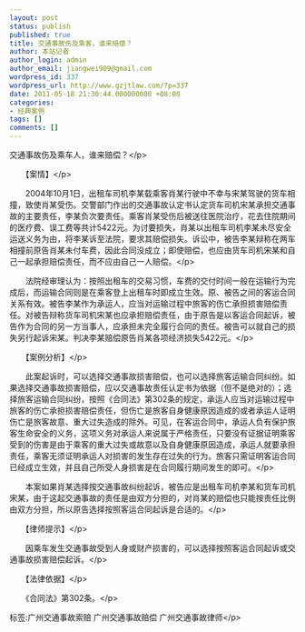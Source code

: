 ```yaml
---
layout: post
status: publish
published: true
title: 交通事故伤及乘客，谁来赔偿？
author: 本站记者
author_login: admin
author_email: jiangwei909@gmail.com
wordpress_id: 337
wordpress_url: http://www.gzjtlaw.com/?p=337
date: 2011-05-18 21:30:44.000000000 +08:00
categories:
- 经典案例
tags: []
comments: []
---
```

<p>交通事故伤及乘车人，谁来赔偿？<&#47;p><p>　　【案情】<&#47;p><p>　　2004年10月1日，出租车司机李某载乘客肖某行驶中不幸与宋某驾驶的货车相撞，致使肖某受伤。交警部门作出的交通事故认定书认定货车司机宋某承担交通事故的主要责任，李某负次要责任。乘客肖某受伤后被送往医院治疗，花去住院期间的医疗费、误工费等共计5422元。为讨要损失，肖某以出租车司机李某未尽安全运送义务为由，将李某诉至法院，要求其赔偿损失。诉讼中，被告李某辩称在两车相撞前原告肖某未付车费，因此合同没成立；即使赔偿，也应由货车司机宋某和自己一起承担赔偿责任，而不应由自己一人赔偿。<&#47;p><p>　　法院经审理认为：按照出租车的交易习惯，车费的交付时间一般在运输行为完成后，而运输合同则是在乘客登上出租车时即成立生效。原、被告之间的客运合同关系有效。被告李某作为承运人，应当对运输过程中旅客的伤亡承担损害赔偿责任。对被告辩称货车司机宋某也应承担赔偿责任，由于原告是以客运合同起诉，被告作为合同的另一方当事人，应承担未完全履行合同的责任。被告可以就自己的损失另行起诉宋某。判决李某赔偿原告肖某各项经济损失5422元。<&#47;p><p>　　【案例分析】<&#47;p><p>　　此案起诉时，可以选择交通事故损害赔偿，也可以选择旅客运输合同纠纷。如果选择交通事故损害赔偿，应以交通事故责任认定书为依据（但不是绝对的）；选择旅客运输合同纠纷，按照《合同法》第302条的规定，承运人应当对运输过程中旅客的伤亡承担损害赔偿责任，但伤亡是旅客自身健康原因造成的或者承运人证明伤亡是旅客故意、重大过失造成的除外。可见，在客运合同中，承运人负有保护旅客生命安全的义务，这项义务对承运人来说属于严格责任，只要没有证据证明乘客受到的伤害是由于乘客的重大过失或故意以及自身健康原因造成，承运人就要承担责任，乘客无须证明承运人对损害的发生存在过失的行为。旅客只需证明客运合同已经成立生效，并且自己所受人身损害是在合同履行期间发生的即可。<&#47;p><p>　　本案如果肖某选择按交通事故纠纷起诉，被告应是出租车司机李某和货车司机宋某，由于这起交通事故的责任是由双方分担的，对肖某的赔偿也只能按责任比例由双方分担，所以原告选择按照客运合同起诉是合适的。<&#47;p><p>　　【律师提示】<&#47;p><p>　　因乘车发生交通事故受到人身或财产损害的，可以选择按照客运合同起诉或交通事故损害赔偿起诉。<&#47;p><p>　　【法律依据】<&#47;p><p>　　《合同法》第302条。<&#47;p><br&#47;><p>标签:广州交通事故索赔 广州交通事故赔偿 广州交通事故律师<&#47;p>
